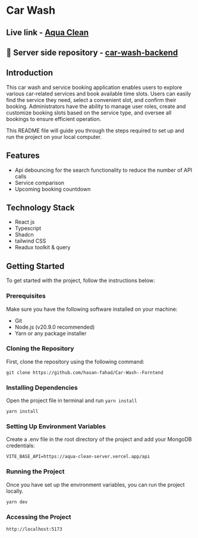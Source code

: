 # Car Wash

## Live link - [Aqua Clean](https://aqua-clean.vercel.app/)

## 🔗 Server side repository - [car-wash-backend](https://github.com/hasan-fahad/Car-Wash-Backend)

## Introduction

This car wash and service booking application enables users to explore various car-related services and book available time slots. Users can easily find the service they need, select a convenient slot, and confirm their booking. Administrators have the ability to manage user roles, create and customize booking slots based on the service type, and oversee all bookings to ensure efficient operation.

This README file will guide you through the steps required to set up and run the project on your local computer.

## Features

- Api debouncing for the search functionality to reduce the number of API calls
- Service comparison
- Upcoming booking countdown

## Technology Stack

- React js
- Typescript
- Shadcn
- tailwind CSS
- Readux toolkit & query

## Getting Started

To get started with the project, follow the instructions below:

### Prerequisites

Make sure you have the following software installed on your machine:

- Git
- Node.js (v20.9.0 recommended)
- Yarn or any package installer

### Cloning the Repository

First, clone the repository using the following command:

```
git clone https://github.com/hasan-fahad/Car-Wash--Forntend

```

### Installing Dependencies

Open the project file in terminal and run `yarn install`

```
yarn install

```

### Setting Up Environment Variables

Create a .env file in the root directory of the project and add your MongoDB credentials:

```
VITE_BASE_API=https://aqua-clean-server.vercel.app/api
```

### Running the Project

Once you have set up the environment variables, you can run the project locally.

```
yarn dev

```

### Accessing the Project

```
http://localhost:5173
```
